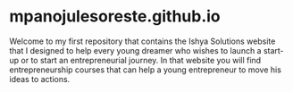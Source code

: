 # mpanojulesoreste.github.io
Welcome to my first repository that contains the Ishya Solutions website that I designed to help every young dreamer who wishes to launch
a start-up or to start an entrepreneurial journey. 
In that website you will find entrepreneurship courses that can help a young entrepreneur to move his ideas to actions.
